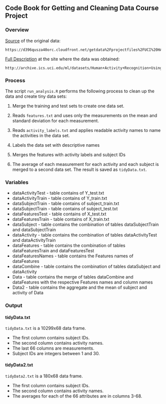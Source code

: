 ## Code Book for Getting and Cleaning Data Course Project

### Overview

[Source](https://d396qusza40orc.cloudfront.net/getdata%2Fprojectfiles%2FUCI%20HAR%20Dataset.zip) of the original data:

	https://d396qusza40orc.cloudfront.net/getdata%2Fprojectfiles%2FUCI%20HAR%20Dataset.zip

[Full Description](http://archive.ics.uci.edu/ml/datasets/Human+Activity+Recognition+Using+Smartphones) at the site where the data was obtained:

	http://archive.ics.uci.edu/ml/datasets/Human+Activity+Recognition+Using+Smartphones
	
### Process

The script `run_analysis.R` performs the following process to clean up the data
and create tiny data sets:

1. Merge the training and test sets to create one data set.

2. Reads `features.txt` and uses only the measurements on the mean and standard
   deviation for each measurement. 

3. Reads `activity_labels.txt` and applies readable activity names to
   name the activities in the data set.

4. Labels the data set with descriptive names

5. Merges the features with activity labels and subject IDs

6. The average of each measurement for each activity and each subject is merged
   to a second data set. The result is saved as `tidyData.txt`.

### Variables

- dataActivityTest - table contains of Y_test.txt
- dataActivityTrain - table contains of Y_train.txt
- dataSubjectTrain - table contains of subject_train.txt
- dataSubjectTrain - table contains of subject_test.txt
- dataFeaturesTest - table contains of X_test.txt
- dataFeaturesTrain - table contains of X_train.txt
- dataSubject - table contains the combination of tables dataSubjectTrain and dataSubjectTrain
- dataActivity - table contains the combination of tables dataActivityTest and dataActivityTrain
- dataFeatures - table contains the combination of tables dataFeaturesTrain and dataFeaturesTest
- dataFeaturesNames - table contains the Features names of dataFeatures
- dataCombine - table contains the combination of tables dataSubject and dataActivity
- Data - table contains the merge of tables dataCombine and dataFeatures with the respective Features names and column names
- Data2 - table contains the aggregate and the mean of subject and activity of Data


### Output

#### tidyData.txt

`tidyData.txt` is a 10299x68 data frame.

- The first column contains subject IDs.
- The second column contains activity names.
- The last 66 columns are measurements.
- Subject IDs are integers between 1 and 30.

#### tidyData2.txt

`tidyData2.txt` is a 180x68 data frame.

- The first column contains subject IDs.
- The second column contains activity names.
- The averages for each of the 66 attributes are in columns 3-68.
